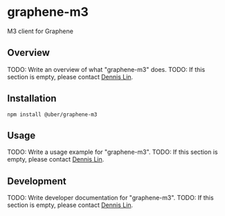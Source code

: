 # graphene-m3

M3 client for Graphene

## Overview

TODO: Write an overview of what "graphene-m3" does.
TODO: If this section is empty, please contact [Dennis Lin](dennis.lin@uber.com).

## Installation

```
npm install @uber/graphene-m3
```

## Usage

TODO: Write a usage example for "graphene-m3".
TODO: If this section is empty, please contact [Dennis Lin](dennis.lin@uber.com).

## Development

TODO: Write developer documentation for "graphene-m3".
TODO: If this section is empty, please contact [Dennis Lin](dennis.lin@uber.com).
